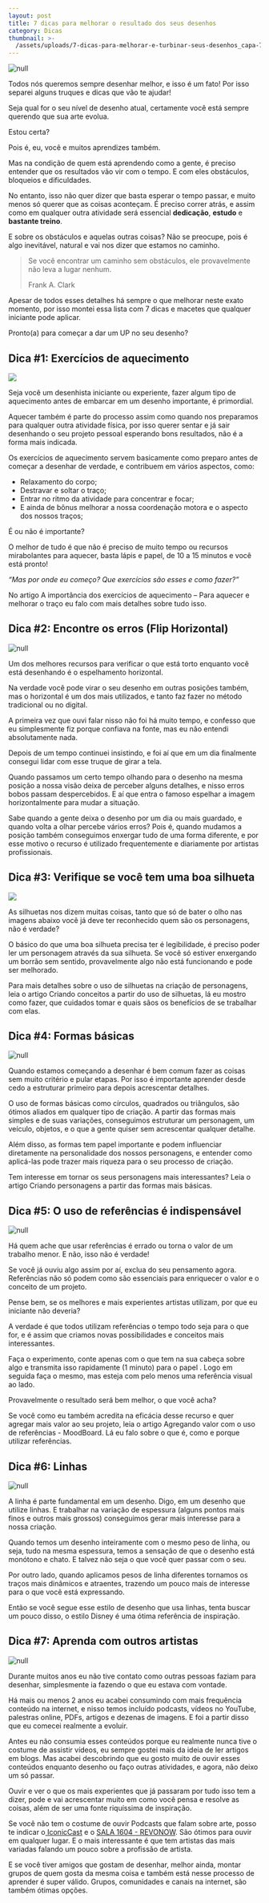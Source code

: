 ```yaml
---
layout: post
title: 7 dicas para melhorar o resultado dos seus desenhos
category: Dicas
thumbnail: >-
  /assets/uploads/7-dicas-para-melhorar-e-turbinar-seus-desenhos_capa-700x250-blog.jpg
---
```

![null](/assets/uploads/7-dicas-para-melhorar-e-turbinar-seus-desenhos_capa-700x250-blog.jpg)

Todos nós queremos sempre desenhar melhor, e isso é um fato! Por isso separei alguns truques e dicas que vão te ajudar!

<!-- more -->

Seja qual for o seu nível de desenho atual, certamente você está sempre querendo que sua arte evolua.

Estou certa?

Pois é, eu, você e muitos aprendizes também.

Mas na condição de quem está aprendendo como a gente, é preciso entender que os resultados vão vir com o tempo. E com eles obstáculos, bloqueios e dificuldades.

No entanto, isso não quer dizer que basta esperar o tempo passar, e muito menos só querer que as coisas aconteçam. É preciso correr atrás, e assim como em qualquer outra atividade será essencial **dedicação**, **estudo** e **bastante treino**.

E sobre os obstáculos e aquelas outras coisas? Não se preocupe, pois é algo inevitável, natural e vai nos dizer que estamos no caminho.

> Se você encontrar um caminho sem obstáculos, ele provavelmente não leva a lugar nenhum.
>
> Frank A. Clark

Apesar de todos esses detalhes há sempre o que melhorar neste exato momento, por isso montei essa lista com 7 dicas e macetes que qualquer iniciante pode aplicar.

Pronto(a) para começar a dar um UP no seu desenho?

## Dica #1: Exercícios de aquecimento

![](/assets/uploads/exercicios-de-aquecimento-para-melhorar-o-traco.jpg)

Seja você um desenhista iniciante ou experiente, fazer algum tipo de aquecimento antes de embarcar em um desenho importante, é primordial.

Aquecer também é parte do processo assim como quando nos preparamos para qualquer outra atividade física, por isso querer sentar e já sair desenhando o seu projeto pessoal esperando bons resultados, não é a forma mais indicada.

Os exercícios de aquecimento servem basicamente como preparo antes de começar a desenhar de verdade, e contribuem em vários aspectos, como:

* Relaxamento do corpo;
* Destravar e soltar o traço;
* Entrar no ritmo da atividade para concentrar e focar;
* E ainda de bônus melhorar a nossa coordenação motora e o aspecto dos nossos traços;

É ou não é importante?

O melhor de tudo é que não é preciso de muito tempo ou recursos mirabolantes para aquecer, basta lápis e papel, de 10 a 15 minutos e você está pronto!

_“Mas por onde eu começo? Que exercícios são esses e como fazer?”_

No artigo A importância dos exercícios de aquecimento – Para aquecer e melhorar o traço eu falo com mais detalhes sobre tudo isso.

## Dica #2: Encontre os erros (Flip Horizontal)

![null](/assets/uploads/espelhar-a-imagem-para-encontrar-erros-no-desenho-flip-horizontal_flat-design.jpg)

Um dos melhores recursos para verificar o que está torto enquanto você está desenhando é o espelhamento horizontal.

Na verdade você pode virar o seu desenho em outras posições também, mas o horizontal é um dos mais utilizados, e tanto faz fazer no método tradicional ou no digital.

A primeira vez que ouvi falar nisso não foi há muito tempo, e confesso que eu simplesmente fiz porque confiava na fonte, mas eu não entendi absolutamente nada.

Depois de um tempo continuei insistindo, e foi aí que em um dia finalmente consegui lidar com esse truque de girar a tela.

Quando passamos um certo tempo olhando para o desenho na mesma posição a nossa visão deixa de perceber alguns detalhes, e nisso erros bobos passam despercebidos. E aí que entra o famoso espelhar a imagem horizontalmente para mudar a situação.

Sabe quando a gente deixa o desenho por um dia ou mais guardado, e quando volta a olhar percebe vários erros? Pois é, quando mudamos a posição também conseguimos enxergar tudo de uma forma diferente, e por esse motivo o recurso é utilizado frequentemente e diariamente por artistas profissionais.

## Dica #3: Verifique se você tem uma boa silhueta

![](/assets/uploads/uso-de-silhuetas.jpg)

As silhuetas nos dizem muitas coisas, tanto que só de bater o olho nas imagens abaixo você já deve ter reconhecido quem são os personagens, não é verdade?

O básico do que uma boa silhueta precisa ter é legibilidade, é preciso poder ler um personagem através da sua silhueta. Se você só estiver enxergando um borrão sem sentido, provavelmente algo não está funcionando e pode ser melhorado.

Para mais detalhes sobre o uso de silhuetas na criação de personagens, leia o artigo Criando conceitos a partir do uso de silhuetas, lá eu mostro como fazer, que cuidados tomar e quais sãos os benefícios de se trabalhar com elas.

## Dica #4: Formas básicas

![null](/assets/uploads/formas-basicas_flat-design.jpg)

Quando estamos começando a desenhar é bem comum fazer as coisas sem muito critério e pular etapas. Por isso é importante aprender desde cedo a estruturar primeiro para depois acrescentar detalhes.

O uso de formas básicas como círculos, quadrados ou triângulos, são ótimos aliados em qualquer tipo de criação. A partir das formas mais simples e de suas variações, conseguimos estruturar um personagem, um veículo, objetos, e o que a gente quiser sem acrescentar qualquer detalhe.

Além disso, as formas tem papel importante e podem influenciar diretamente na personalidade dos nossos personagens, e entender como aplicá-las pode trazer mais riqueza para o seu processo de criação.

Tem interesse em tornar os seus personagens mais interessantes? Leia o artigo Criando personagens a partir das formas mais básicas.

## Dica #5: O uso de referências é indispensável

![null](/assets/uploads/o-uso-de-referencias-e-indispensavel_flat-design.jpg)

Há quem ache que usar referências é errado ou torna o valor de um trabalho menor. E não, isso não é verdade!

Se você já ouviu algo assim por aí, exclua do seu pensamento agora. Referências não só podem como são essenciais para enriquecer o valor e o conceito de um projeto.

Pense bem, se os melhores e mais experientes artistas utilizam, por que eu iniciante não deveria?

A verdade é que todos utilizam referências o tempo todo seja para o que for, e é assim que criamos novas possibilidades e conceitos mais interessantes.

Faça o experimento, conte apenas com o que tem na sua cabeça sobre algo e transmita isso rapidamente (1 minuto) para o papel . Logo em seguida faça o mesmo, mas esteja com pelo menos uma referência visual ao lado.

Provavelmente o resultado será bem melhor, o que você acha?

Se você como eu também acredita na eficácia desse recurso e quer agregar mais valor ao seu projeto, leia o artigo Agregando valor com o uso de referências - MoodBoard. Lá eu falo sobre o que é, como e porque utilizar referências.

## Dica #6: Linhas

![null](/assets/uploads/variacao-de-linhas-no-desenho-flat-design.jpg)

A linha é parte fundamental em um desenho. Digo, em um desenho que utilize linhas. E trabalhar na variação de espessura (alguns pontos mais finos e outros mais grossos) conseguimos gerar mais interesse para a nossa criação.

Quando temos um desenho inteiramente com o mesmo peso de linha, ou seja, tudo na mesma espessura, temos a sensação de que o desenho está monótono e chato.  E talvez não seja o que você quer passar com o seu.

Por outro lado, quando aplicamos pesos de linha diferentes tornamos os traços mais dinâmicos e atraentes, trazendo um pouco mais de interesse para o que você está expressando.

Então se você segue esse estilo de desenho que usa linhas, tenta buscar um pouco disso, o estilo Disney é uma ótima referência de inspiração.

## Dica #7: Aprenda com outros artistas

![null](/assets/uploads/aprenda-com-outros-artistas-compartilhe-ideias_flat-design.jpg)

Durante muitos anos eu não tive contato como outras pessoas faziam para desenhar, simplesmente ia fazendo o que eu estava com vontade.

Há mais ou menos 2 anos eu acabei consumindo com mais frequência conteúdo na internet, e nisso temos incluído podcasts, vídeos no YouTube, palestras online, PDFs, artigos e dezenas de imagens. E foi a partir disso que eu comecei realmente a evoluir.

Antes eu não consumia esses conteúdos porque eu realmente nunca tive o costume de assistir vídeos, eu sempre gostei mais da ideia de ler artigos em blogs. Mas acabei descobrindo que eu gosto muito de ouvir esses conteúdos enquanto desenho ou faço outras atividades, e agora, não deixo um só passar.

Ouvir e ver o que os mais experientes que já passaram por tudo isso tem a dizer, pode e vai acrescentar muito em como você pensa e resolve as coisas, além de ser uma fonte riquíssima de inspiração.

Se você não tem o costume de ouvir Podcasts que falam sobre arte, posso te indicar o[ IconicCast](http://cast.iconic.network/) e o [SALA 1604 - REVONOW](http://revolutionnow.com.br/sala-1604/). São ótimos para ouvir em qualquer lugar. E o mais interessante é que tem artistas das mais variadas falando um pouco sobre a profissão de artista.

E se você tiver amigos que gostam de desenhar, melhor ainda, montar grupos de quem gosta da mesma coisa e também está nesse processo de aprender é super válido. Grupos, comunidades e canais na internet, são também ótimas opções.
